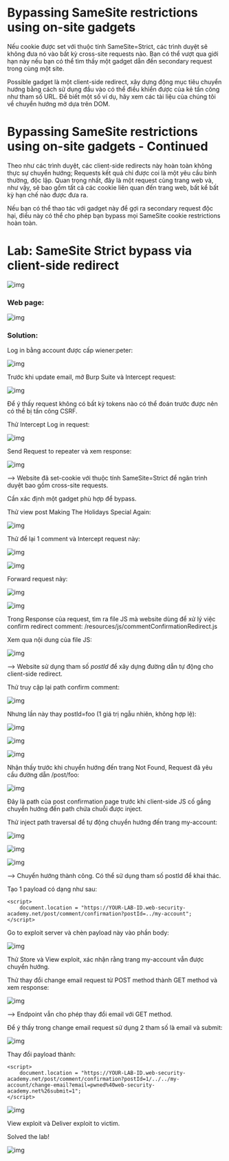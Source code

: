 # Bypassing SameSite restrictions using on-site gadgets

Nếu cookie được set với thuộc tính SameSite=Strict, các trình duyệt sẽ không đưa nó vào bất kỳ cross-site requests nào. Bạn có thể vượt qua giới hạn này nếu bạn có thể tìm thấy một gadget dẫn đến secondary request trong cùng một site.

Possible gadget là một client-side redirect, xây dựng động mục tiêu chuyển hướng bằng cách sử dụng đầu vào có thể điều khiển được của kẻ tấn công như tham số URL. Để biết một số ví dụ, hãy xem các tài liệu của chúng tôi về chuyển hướng mở dựa trên DOM.

# Bypassing SameSite restrictions using on-site gadgets - Continued

Theo như các trình duyệt, các client-side redirects này hoàn toàn không thực sự chuyển hướng; Requests kết quả chỉ được coi là một yêu cầu bình thường, độc lập. Quan trọng nhất, đây là một request cùng trang web và, như vậy, sẽ bao gồm tất cả các cookie liên quan đến trang web, bất kể bất kỳ hạn chế nào được đưa ra.

Nếu bạn có thể thao tác với gadget này để gợi ra secondary request độc hại, điều này có thể cho phép bạn bypass mọi SameSite cookie restrictions hoàn toàn.

# Lab: SameSite Strict bypass via client-side redirect
![img](https://imgur.com/kfPejdX.png)

### Web page: 
![img](https://imgur.com/DwuTUN0.png)

### Solution:

Log in bằng account được cấp wiener:peter:

![img](https://imgur.com/krRTNmP.png)

Trước khi update email, mở Burp Suite và Intercept request: 

![img](https://imgur.com/ORZhwz0.png)

Để ý thấy request không có bất kỳ tokens nào có thể đoán trước được nên có thể bị tấn công CSRF.

Thử Intercept Log in request: 

![img](https://imgur.com/gy56aBW.png)

Send Request to repeater và xem response: 

![img](https://imgur.com/Q0i7nO6.png)

--> Website đã set-cookie với thuộc tính SameSite=Strict để ngăn trình duyệt bao gồm cross-site requests.

Cần xác định một gadget phù hợp để bypass. 

Thử view post Making The Holidays Special Again:

![img](https://imgur.com/kY3AcUW.png)

Thử để lại 1 comment và Intercept request này: 

![img](https://imgur.com/zDXLlA0.png)

![img](https://imgur.com/yJoxnPV.png)

Forward request này: 

![img](https://imgur.com/bBnXbh4.png)

![img](https://imgur.com/tDnqYcT.png)

Trong Response của request, tìm ra file JS mà website dùng để xử lý việc confirm redirect comment: /resources/js/commentConfirmationRedirect.js

Xem qua nội dung của file JS: 

![img](https://imgur.com/FxsA05D.png)

--> Website sử dụng tham số *postId* để xây dựng đường dẫn tự động cho client-side redirect. 

Thử truy cập lại path confirm comment: 

![img](https://imgur.com/6XWqaPK.png)

Nhưng lần này thay postId=foo (1 giá trị ngẫu nhiên, không hợp lệ):

![img](https://imgur.com/BSZxZxQ.png)

![img](https://imgur.com/k3YzPWq.png)

![img](https://imgur.com/A37DH0i.png)

Nhận thấy trước khi chuyển hướng đến trang Not Found, Request đã yêu cầu đường dẫn /post/foo: 

![img](https://imgur.com/7ThCxoE.png)

Đây là path của post confirmation page trước khi client-side JS cố gắng chuyển hướng đến path chứa chuỗi được inject.

Thử inject path traversal để tự động chuyển hướng đến trang my-account: 

![img](https://imgur.com/DuJCidC.png)

![img](https://imgur.com/9N8Tl55.png)

![img](https://imgur.com/VbR4yZ3.png)

--> Chuyển hướng thành công. Có thể sử dụng tham số postId để khai thác. 

Tạo 1 payload có dạng như sau: 

    <script>
        document.location = "https://YOUR-LAB-ID.web-security-academy.net/post/comment/confirmation?postId=../my-account";
    </script>

Go to exploit server và chèn payload này vào phần body: 

![img](https://imgur.com/ZVKWiDm.png)

Thử Store và View exploit, xác nhận rằng trang my-account vẫn được chuyển hướng. 

Thử thay đổi change email request từ POST method thành GET method và xem response: 

![img](https://imgur.com/gO3IlGc.png)

--> Endpoint vẫn cho phép thay đổi email với GET method.

Để ý thấy trong change email request sử dụng 2 tham số là email và submit: 

![img](https://imgur.com/iLp7l3Y.png)

Thay đổi payload thành: 

    <script>
        document.location = "https://YOUR-LAB-ID.web-security-academy.net/post/comment/confirmation?postId=1/../../my-account/change-email?email=pwned%40web-security-academy.net%26submit=1";
    </script>

![img](https://imgur.com/IMWJAoB.png)


View exploit và Deliver exploit to victim.

Solved the lab!

![img](https://imgur.com/RXCu6sz.png)

